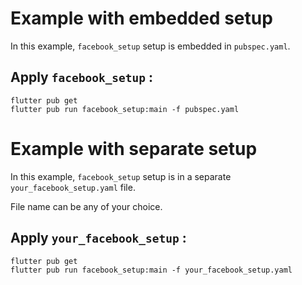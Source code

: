 # Example with embedded setup

In this example, `facebook_setup` setup is embedded in `pubspec.yaml`.

## Apply `facebook_setup` :

```
flutter pub get
flutter pub run facebook_setup:main -f pubspec.yaml
```

# Example with separate setup

In this example, `facebook_setup` setup is in a separate `your_facebook_setup.yaml` file.

File name can be any of your choice.


## Apply `your_facebook_setup` :

```
flutter pub get
flutter pub run facebook_setup:main -f your_facebook_setup.yaml
```
